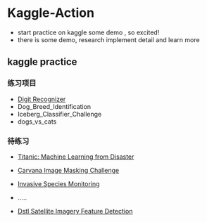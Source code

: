 # Kaggle-Action

- start practice on kaggle some demo , so excited!
- there is some demo, research implement detail and learn more

## kaggle practice

### 练习项目
- [Digit Recognizer](https://www.kaggle.com/c/digit-recognizer)
- Dog_Breed_Identification
- Iceberg_Classifier_Challenge
- dogs_vs_cats

### 待练习
- [Titanic: Machine Learning from Disaster](https://www.kaggle.com/c/titanic)
- [Carvana Image Masking Challenge](https://www.kaggle.com/c/carvana-image-masking-challenge)
- [Invasive Species Monitoring](https://www.kaggle.com/c/invasive-species-monitoring)

- .....

- [Dstl Satellite Imagery Feature Detection](https://www.kaggle.com/c/dstl-satellite-imagery-feature-detection)
